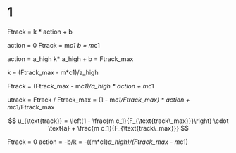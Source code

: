 # 1

Ftrack = k * action + b

action = 0
Ftrack = m*c1
b = m*c1

action = a_high
k* a_high + b = Ftrack_max

k = (Ftrack_max - m*c1)/a_high

Ftrack = (Ftrack_max - m*c1)/a_high * action + m*c1

utrack = Ftrack / Ftrack_max = (1 - m*c1/Ftrack_max) * action + m*c1/Ftrack_max

$$
u_{\text{track}} =  \left(1 - \frac{m c_1}{F_{\text{track\_max}}}\right) \cdot \text{a} + \frac{m c_1}{F_{\text{track\_max}}}
$$

Ftrack = 0
action = -b/k = -((m*c1)*a_high)/(Ftrack_max - m*c1)